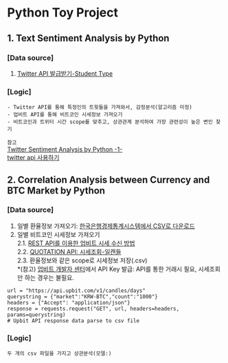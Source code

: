 # Python Toy Project 

## 1. Text Sentiment Analysis by Python
    
### [Data source]
1. [Twitter API 발급받기-Student Type](https://blog.naver.com/2983rgt/222356513854)


### [Logic]
```
- Twitter API를 통해 특정인의 트윗들을 가져와서, 감정분석(알고리즘 미정)
- 업비트 API를 통해 비트코인 시세정보 가져오기
- 비트코인과 트위터 시간 scope를 맞추고, 상관관계 분석하여 가장 관련성이 높은 변인 찾기
```


```참고```   
[Twitter Sentiment Analysis by Python -1-](https://medium.com/@whj2013123218/twitter-sentiment-analysis-by-python-1-a06b05d13465)   
[twitter api 사용하기](https://blog.naver.com/2983rgt/222356513854)


## 2. Correlation Analysis between Currency and BTC Market by Python
### [Data source]
1. 일별 환율정보 가져오기: [한국은행경제통계시스템에서 CSV로 다운로드](http://ecos.bok.or.kr/flex/EasySearch.jsp?langGubun=K&topCode=022Y013#)
2. 일별 비트코인 시세정보 가져오기   
2.1. [REST API를 이용한 업비트 시세 수신 방법](https://docs.upbit.com/docs/upbit-quotation-restful-api)   
2.2. [QUOTATION API: 시세조회-일캔들](https://docs.upbit.com/reference#%EC%9D%BCday-%EC%BA%94%EB%93%A4-1)   
2.3. 환율정보와 같은 scope로 시세정보 저장(.csv)      
*(참고) [업비트 개발자 센터](https://docs.upbit.com/)에서 API Key 발급: API를 통한 거래시 필요, 시세조회만 하는 경우는 불필요.
```
url = "https://api.upbit.com/v1/candles/days"
querystring = {"market":"KRW-BTC","count":"1000"}
headers = {"Accept": "application/json"}
response = requests.request("GET", url, headers=headers, params=querystring)
# Upbit API response data parse to csv file
```
### [Logic]
```
두 개의 csv 파일을 가지고 상관분석(모델:)
```

